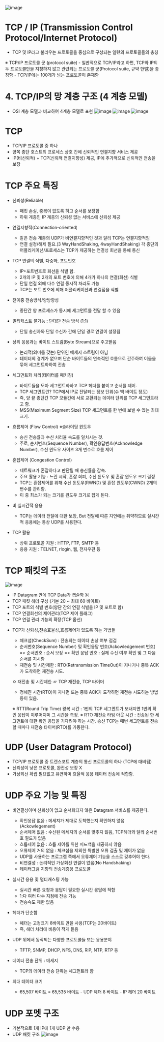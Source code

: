 ![image](https://user-images.githubusercontent.com/68372094/154382949-57135348-ae62-488f-9897-10985512d2f5.png)

# TCP / IP (Transmission Control Protocol/Internet Protocol)
  - TCP 및 IP라고 불리우는 프로토콜을 중심으로 구성되는 일련의 프로토콜들의 총칭

  ※ TCP/IP 프로토콜 군 (protocol suite)
     - 일반적으로 TCP/IP라고 하면, TCP와 IP의 두 프로토콜만을 지칭하지 않고 관련되는 프로토콜 군(Protocol suite, 규약 한벌)을 총칭함
     - TCP/IP에는 100개가 넘는 프로토콜이 존재함
     
# 4. TCP/IP의 망 계층 구조 (4 계층 모델)
- OSI 계층 모델과 비교하여 4계층 모델로 표현
![image](https://user-images.githubusercontent.com/68372094/163954088-e8694815-398c-4e75-b944-f5b03dab8102.png)
![image](https://user-images.githubusercontent.com/68372094/163954190-5ed80ab3-2d78-453c-b2da-3f648fc72aa2.png)
![image](https://user-images.githubusercontent.com/68372094/163954210-b194d6ef-ba6a-4372-b1f6-5422bd3c94fc.png)


     

# TCP
* TCP/IP 프로토콜 중 하나
* 양쪽 종단 호스트의 프로세스 상호 간에 신뢰적인 연결지향 서비스 제공
* IP(비신뢰적) + TCP(신뢰적 연결지향성) 제공, IP에 추가적으로 신뢰적인 전송을 보장

# TCP 주요 특징
* 신뢰성(Reliable)
  - 패킷 손실, 중복이 없도록 하고 순서를 보장함
  - 하위 계층인 IP 계층의 신뢰성 없는 서비스에 신뢰성 제공

* 연결지향적(Connection-oriented)  
  - 같은 전송 계층의 UDP가 비연결지향적인 것과 달리 TCP는 연결지향적임
  - 연결 설정/해제 필요.(3 WayHandShaking, 4wayHandShaking) 각 종단의 어플리케이션/프로세스는 TCP가 제공하는 연결성 회선을 통해 통신  
 
* TCP 연결의 식별, 다중화, 포트번호
  - IP+포트번호로 회선을 식별 함.
  - 2개의 IP 및 2개의 포트 번호에 의해 4개가 하나의 연결(회선) 식별
  - 단일 연결 외에 다수 연결 동시적 처리도 가능
  - TCP는 포트 번호에 의해 어플리케이션과 연결점을 식별

* 전이중 전송방식/양방향성
  - 종단간 양 프로세스가 동시에 세그먼트를 전달 할 수 있음

* 멀티캐스트 불가능 : 단대단 전송 방식 (1:1) 
  - 단일 송신자와 단일 수신자 간에 단일 경로 연결이 설정됨

* 상위 응용과는 바이트 스트림(Byte Stream)으로 주고받음
  - 논리적(의미를 갖는) 단위인 메세지 스트림이 아님
  - 데이터의 경계가 없으며 단순 바이트들의 연속적인 흐름으로 간주하여 이들을 묶어 세그먼트화하여 전송

* 세그먼트화 처리(데이터를 패키징)
  - 바이트들을 모아 세그먼트화하고 TCP 헤더를 붙이고 순서를 제어.
  - TCP 세그먼트란? TCP에서 IP로 전달되는 정보 단위(수 백 바이트 정도)
  - 즉, 양 끝 종단간 TCP 모듈간에 서로 교환되는 데이터 단위를 TCP 세그먼트라고 함.
  - MSS(Maximum Segment Size) TCP 세그먼트를 한 번에 보낼 수 있는 최대 크기.

* 흐름제어 (Flow Control) ※슬라이딩 윈도우
  - 송신 전송률과 수신 처리율 속도를 일치시는 것.
  - 주로, 순서번호(Sequence Number), 확인응답번호(Acknowledge Number), 수신 윈도우 사이즈 3개 변수로 흐름 제어
 
* 혼잡제어 (Congestion Control) 
  - 네트워크가 혼잡하다고 판단될 때 송신률을 감속.
  - 주요 활용 기능 : 느린 시작, 혼잡 회피, 수신 윈도우 및 혼잡 윈도우 크기 결정
  - TCP는 혼잡제어를 위해 수신 윈도우(RWND) 및 혼잡 윈도우(CWND) 2개의 변수를 관리함.
  - 이 중 최소가 되는 크기를 윈도우 크기로 잡게 된다.

* 비 실시간적 응용
  - TCP는 데이터 전달에 대한 보장, But 전달에 따른 지연에는 취약하므로 실시간적 응용에는 통상 UDP를 사용한다.

* TCP 활용
  - 상위 프로토콜 지원 : HTTP, FTP, SMTP 등
  - 응용 지원 : TELNET, rlogin, 웹, 전자우편 등 

# TCP 패킷의 구조 
![image](https://user-images.githubusercontent.com/68372094/163949695-299754ff-2c7c-4828-bfe6-3b9091346725.png)

  - IP Datagram 안에 TCP Data가 캡슐화 됨
  - TCP 패킷 헤더 구성 (기본 20 ~ 최대 60 바이트)
  - TCP 포트의 식별 번호(양단 간의 연결 식별을 IP 및 포트로 함)
  - TCP 연결회선의 제어관리(TCP 제어 플래그) 
  - TCP 연결 관리 기능의 확장(TCP 옵션)      

* TCP가 신뢰성,전송효율성,흐름제어가 있도록 하는 기법들
  - 체크섬(CheckSum) : 전송되는 데이터 손상 여부 점검
  - 순서번호(Sequence Number) 및 확인응답 번호(Ackowledgement 번호)
    => 순서번호 : 순서 보장
    => 확인 응답 번호 : 실제 수신 여부 확인 및 그 다음 순서를 지시함
  - 재전송 및 시간제한 : RTO(Retransmission TimeOut)이 지나거나 중복 ACK 가 도착하면 재전송 시도.
  
 

  ㅇ 재전송 및 시간제한   ☞ TCP 재전송, TCP 타이머
     - 정해진 시간(RTO)이 지나면 또는 중복 ACK가 도착하면 재전송 시도하는 방법 등이 있음.
 
  ※ RTT(Round Trip Time) 왕복 시간 : 1번의 TCP 세그먼트가 보내지면 1번의 확인 응답이 이루어지며 그 시간을 측정.
  ※ RTO 재전송 타임 아웃 시간 : 전송된 한 세그먼트에 대한 확인 응답을 기다려야 하는 시간.
  송신 TCP는 매번 세그먼트를 전송할 때마다 재전송 타이머(RTO)를 가동한다.
  

# UDP (User Datagram Protocol)
* TCP/IP 프로토콜 중 트랜스포트 계층의 통신 프로토콜의 하나 (TCP에 대비됨)
* 신뢰성이 낮은 프로토콜, 완전성 보장 X
* 가상회선 확립 필요없고 유연하며 효율적 응용 데이터 전송에 적합함.

# UDP 주요 기능 및 특징
* 비연결성이며 신뢰성이 없고 순서화되지 않은 Datagram 서비스를 제공한다.
  - 확인응답 없음 : 메세지가 제대로 도착했는지 확인하지 않음(Ackowlegement)
  - 순서제어 없음 : 수신된 메세지의 순서를 맞추지 않음, TCP헤더와 달리 순서번호 필드가 없음
  - 흐름제어 없음 : 흐름 제어를 위한 피드백을 제공하지 않음
  - 오류제어 거의 없음 : 체크섬을 제외한 특별한 오류 검출 및 제어가 없음
  - UDP를 사용하는 프로그램 쪽에서 오류제어 기능을 스스로 갖추어야 한다.
  - 비연결성 : 논리적인 가상회선 연결이 없음(No Handshaking) 
  - 데이터그램 지향의 전송계층용 프로토콜

* 실시간 응용 및 멀티캐스팅 가능
  - 실시간 빠른 요청과 응답이 필요한 실시간 응답에 적합
  - 1:다 여러 다수 지점에 전송 가능 
  - 전송속도 제한 없음
  
* 헤더가 단순함
  - 헤더는 고정크기 8바이트 만을 사용(TCP는 20바이트)
  - 즉, 헤더 처리에 비용이 적게 들음
 
* UDP 위에서 동작되는 다양한 프로토콜들 또는 응용분야
     - TFTP, SNMP, DHCP, NFS, DNS, RIP, NTP, RTP 등

* 데이터 전송 단위  :  메세지
  - TCP의 데이터 전송 단위는 세그먼트라 함

* 최대 데이터 크기
  - 65,507 바이트 = 65,535 바이트 - UDP 헤더 8 바이트 - IP 헤더 20 바이트

# UDP 포멧 구조
* 기본적으로 1개 IP에 1개 UDP 만 수용
* UDP 패킷 구조
![image](https://user-images.githubusercontent.com/68372094/163953292-c8867f61-9d05-4df8-aa34-dc05b09cbbe3.png)

